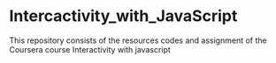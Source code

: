 # Intercactivity_with_JavaScript
This repository consists of the resources codes and assignment of the Coursera course Interactivity with javascript
